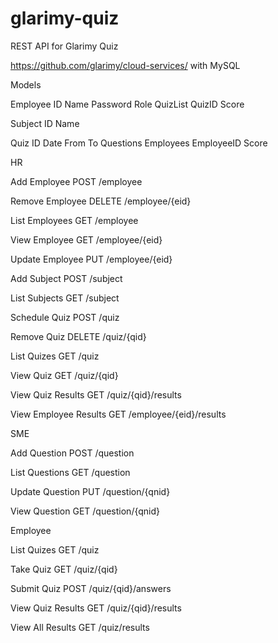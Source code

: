 # glarimy-quiz

REST API for Glarimy Quiz

https://github.com/glarimy/cloud-services/ with MySQL

Models

Employee
ID
Name
Password
Role
QuizList
	QuizID
	Score

Subject
ID
Name

Quiz
ID
Date
From
To
Questions
Employees
	EmployeeID
	Score

HR

Add Employee
POST /employee

Remove Employee
DELETE /employee/{eid}

List Employees
GET /employee

View Employee
GET /employee/{eid}

Update Employee
PUT /employee/{eid}

Add Subject
POST /subject

List Subjects
GET /subject

Schedule Quiz
POST /quiz

Remove Quiz
DELETE /quiz/{qid}

List Quizes
GET /quiz

View Quiz
GET /quiz/{qid}

View Quiz Results
GET /quiz/{qid}/results

View Employee Results
GET /employee/{eid}/results

SME

Add Question
POST /question

List Questions
GET /question

Update Question
PUT /question/{qnid}

View Question
GET /question/{qnid}


Employee

List Quizes
GET /quiz

Take Quiz
GET /quiz/{qid}

Submit Quiz
POST /quiz/{qid}/answers

View Quiz Results
GET /quiz/{qid}/results

View All Results
GET /quiz/results

